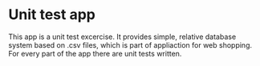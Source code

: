# Unit test app
This app is a unit test excercise. It provides simple, relative database system based on .csv files, which is part of appliaction for web shopping. For every part of the app there are unit tests written.